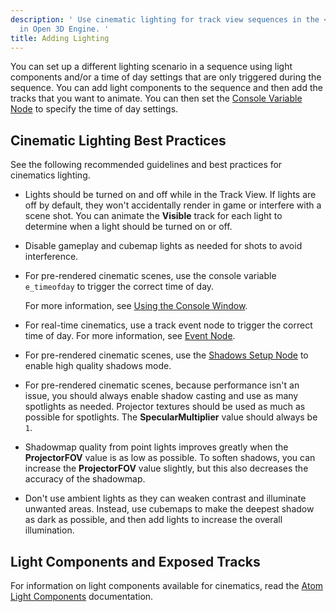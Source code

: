 ```yaml
---
description: ' Use cinematic lighting for track view sequences in the <guilabel>Track View</guilabel> editor
  in Open 3D Engine. '
title: Adding Lighting
---
```


You can set up a different lighting scenario in a sequence using light components and/or a time of day settings that are only triggered during the sequence. You can add light components to the sequence and then add the tracks that you want to animate. You can then set the [Console Variable Node](/docs/user-guide/visualization/cinematics/track-view/nodes-cvar/) to specify the time of day settings.

## Cinematic Lighting Best Practices 

See the following recommended guidelines and best practices for cinematics lighting.
+ Lights should be turned on and off while in the Track View. If lights are off by default, they won't accidentally render in game or interfere with a scene shot. You can animate the **Visible** track for each light to determine when a light should be turned on or off.
+ Disable gameplay and cubemap lights as needed for shots to avoid interference.
+ For pre-rendered cinematic scenes, use the console variable `e_timeofday` to trigger the correct time of day.

  For more information, see [Using the Console Window](/docs/user-guide/editor/console/).
+ For real-time cinematics, use a track event node to trigger the correct time of day. For more information, see [Event Node](/docs/user-guide/visualization/cinematics/track-view/nodes-event/).
+ For pre-rendered cinematic scenes, use the [Shadows Setup Node](/docs/user-guide/visualization/cinematics/track-view/nodes-shadows/) to enable high quality shadows mode.
+ For pre-rendered cinematic scenes, because performance isn't an issue, you should always enable shadow casting and use as many spotlights as needed. Projector textures should be used as much as possible for spotlights. The **SpecularMultiplier** value should always be `1`.
+ Shadowmap quality from point lights improves greatly when the **ProjectorFOV** value is as low as possible. To soften shadows, you can increase the **ProjectorFOV** value slightly, but this also decreases the accuracy of the shadowmap.
+ Don't use ambient lights as they can weaken contrast and illuminate unwanted areas. Instead, use cubemaps to make the deepest shadow as dark as possible, and then add lights to increase the overall illumination.

## Light Components and Exposed Tracks 

For information on light components available for cinematics, read the [Atom Light Components](/docs/user-guide/components/reference/atom/light/) documentation.
